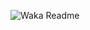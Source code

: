 ![Waka Readme](https://github.com/mzaini30/mzaini30/workflows/Waka%20Readme/badge.svg)

<!--START_SECTION:waka-->
<!--END_SECTION:waka-->
